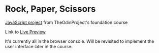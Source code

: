 # Rock, Paper, Scissors
 [JavaScript project](https://www.theodinproject.com/lessons/foundations-rock-paper-scissors) from TheOdinProject's foundation course


Link to [Live Preview](https://mojojo-x.github.io/TOP-Rock-Paper-Scissors/)

It's currently all in the browser console. Will be revisited to implement the user interface later in the course.
